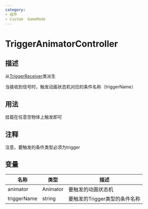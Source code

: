 ```yaml
---
category: 
- 组件
- Custom  GameMode
---
```

# TriggerAnimatorController
## 描述
从[TriggerReceiver](./TriggerReceiver.md)类派生

当接收到信号时，触发动画状态机对应的条件名称（triggerName）
## 用法

挂载在任意空物体上触发即可

## 注释

注意，要触发的条件类型必须为trigger

## 变量
| 名称 | 类型 | 描述 |
| ----------- | ----------- | ----------- |
| animator | Animator | 要触发的动画状态机 |  
| triggerName | string | 要触发的Trigger类型的条件名称 |  
